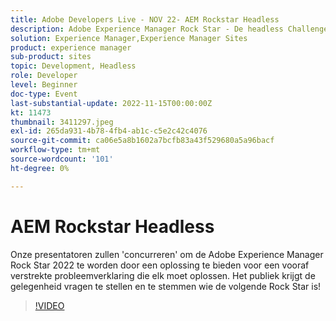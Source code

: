 ```yaml
---
title: Adobe Developers Live - NOV 22- AEM Rockstar Headless
description: Adobe Experience Manager Rock Star - De headless ChallengeOnze presentatoren zullen 'concurreren' om de Adobe Experience Manager Rock Star 2022 te worden door een oplossing te bieden voor een vooraf ingestelde probleemverklaring die elk moet oplossen. Het publiek krijgt de gelegenheid vragen te stellen en te stemmen wie de volgende Rock Star is!
solution: Experience Manager,Experience Manager Sites
product: experience manager
sub-product: sites
topic: Development, Headless
role: Developer
level: Beginner
doc-type: Event
last-substantial-update: 2022-11-15T00:00:00Z
kt: 11473
thumbnail: 3411297.jpeg
exl-id: 265da931-4b78-4fb4-ab1c-c5e2c42c4076
source-git-commit: ca06e5a8b1602a7bcfb83a43f529680a5a96bacf
workflow-type: tm+mt
source-wordcount: '101'
ht-degree: 0%

---
```


# AEM Rockstar Headless

Onze presentatoren zullen &#39;concurreren&#39; om de Adobe Experience Manager Rock Star 2022 te worden door een oplossing te bieden voor een vooraf verstrekte probleemverklaring die elk moet oplossen. Het publiek krijgt de gelegenheid vragen te stellen en te stemmen wie de volgende Rock Star is!

>[!VIDEO](https://video.tv.adobe.com/v/3411297/?quality=12&learn=on)
